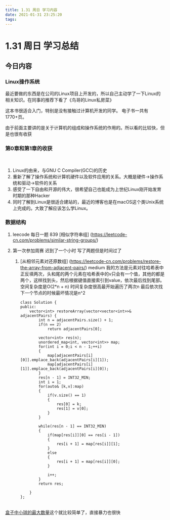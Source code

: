 ```yaml
---
title: 1.31 周日 学习内容
date: 2021-01-31 23:25:20
tags:
---
```

# 1.31 周日 学习总结

## 今日内容

### Linux操作系统

最近要做的东西是在公司的Linux项目上开发的，所以自己主动学了一下Linux的相关知识。在同事的推荐下看了《鸟哥的Linux私房菜》

这本书很适合入门，特别是没有接触过计算机开发的同学。
电子书一共有1770+页。

由于前面主要讲的是关于计算机的组成和操作系统的作用的。所以看的比较快，但是也很有收获
    

### 第0章和第1章的收获

​    

1. Linux的由来，与GNU C  Compiler(GCC)的历史
2. 重新了解了操作系统和计算机硬件以及软件应用的关系。大概是硬件->操作系统和驱动->软件的关系 
3. 感受了一下自由和开源的伟大，很希望自己也能成为上世纪Linux刚开始发育时期的那种Hacker
4. 同时了解到Linux是很适合建站的，最近的博客也是在macOS这个类Unix系统上完成的。大致了解应该怎么学Linux。

### 数据结构

1. leecode 每日一题 839 [相似字符串组] (https://leetcode-cn.com/problems/similar-string-groups/)
2. 第一次参加周赛 迟到了一个小时 写了两题但是时间过了

    1.  [从相邻元素对还原数组] (https://leetcode-cn.com/problems/restore-the-array-from-adjacent-pairs/) medium 我的方法是元素对往哈希表中正反填两次，头和尾的两个元素在哈希表中的v只会有一个值，其他的都是两个，这样找到头，然后根据键值直接索引到value，依次最后找到尾部。空间复杂度是O(2*n + n) 时间复杂度很高最开始遍历了两次n 最后依次找下一个节点的时候最坏情况是n^2 

        ```
        class Solution {
        public:
            vector<int> restoreArray(vector<vector<int>>& adjacentPairs) {
                int n = adjacentPairs.size() + 1;
                if(n == 2)
                    return adjacentPairs[0];
                
                vector<int> res(n);
                unordered_map<int, vector<int>> map;
                for(int i = 0;i < n - 1;++i)
                {
                    map[adjacentPairs[i][0]].emplace_back(adjacentPairs[i][1]);
                    map[adjacentPairs[i][1]].emplace_back(adjacentPairs[i][0]);
                }
                res[n - 1] = INT32_MIN;
                int i = 1;
                for(auto& [k,v]:map)
                {
                    if(v.size() == 1)
                    {
                        res[0] = k;
                        res[1] = v[0];
                    }
                }
            
                while(res[n - 1] == INT32_MIN)
                {
                    if(map[res[i]][0] == res[i - 1])
                    {
                        res[i + 1] = map[res[i]][1];
                    }
                    else               
                    {
                        res[i + 1] = map[res[i]][0];
                    }
                    
                    i++;
                }
                return res;
        
            }
        };
        ```


​        
[盒子中小球的最大数量](https://leetcode-cn.com/problems/maximum-number-of-balls-in-a-box/)这个就比较简单了，直接暴力也很快


​    
